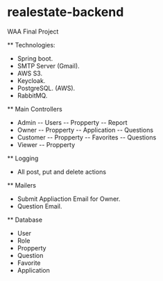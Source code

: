 # realestate-backend
WAA Final Project

** Technologies:
- Spring boot.
- SMTP Server (Gmail).
- AWS S3.
- Keycloak.
- PostgreSQL. (AWS).
- RabbitMQ.

** Main Controllers 
- Admin
  -- Users 
  -- Propperty
  -- Report
- Owner
  -- Propperty 
  -- Application 
  -- Questions 
- Customer
  -- Propperty 
  -- Favorites
  -- Questions 
- Viewer
  -- Propperty

** Logging 
 - All post, put and delete actions

** Mailers 
 - Submit Appliaction Email for Owner.
 - Question Email.


** Database
- User 
- Role
- Propperty
- Question 
- Favorite
- Application


